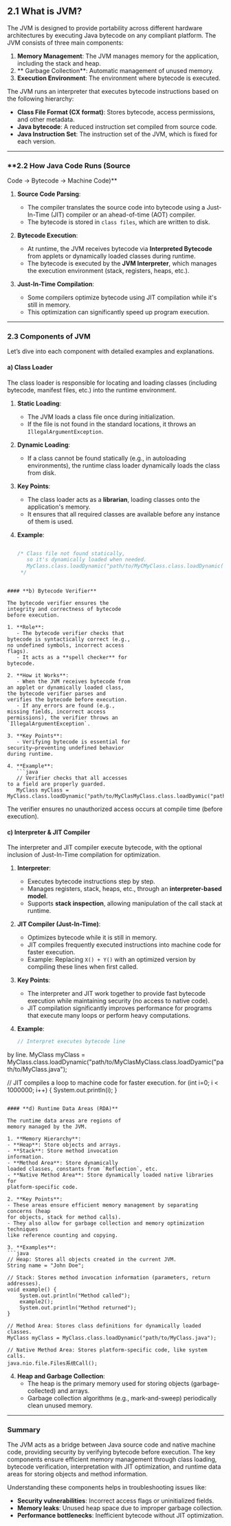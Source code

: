 ## **2.1 What is JVM?**

The JVM is designed to provide
portability across different hardware
architectures by executing Java bytecode
on any compliant platform. The JVM
consists of three main components:

1. **Memory Management**: The JVM
manages memory for the application,
including the stack and heap.
2. ** Garbage Collection**: Automatic
management of unused memory.
3. **Execution Environment**: The
environment where bytecode is executed.

The JVM runs an interpreter that
executes bytecode instructions based on
the following hierarchy:
- **Class File Format (CX format)**:
Stores bytecode, access permissions, and
other metadata.
- **Java bytecode**: A reduced
instruction set compiled from source
code.
- **Java Instruction Set**: The
instruction set of the JVM, which is
fixed for each version.

---

### **2.2 How Java Code Runs (Source
Code → Bytecode → Machine Code)**

1. **Source Code Parsing**:
   - The compiler translates the source
code into bytecode using a Just-In-Time
(JIT) compiler or an ahead-of-time (AOT)
compiler.
   - The bytecode is stored in `class
files`, which are written to disk.

2. **Bytecode Execution**:
   - At runtime, the JVM receives
bytecode via **Interpreted Bytecode**
from applets or dynamically loaded
classes during runtime.
   - The bytecode is executed by the
**JVM Interpreter**, which manages the
execution environment (stack, registers,
heaps, etc.).

3. **Just-In-Time Compilation**:
   - Some compilers optimize bytecode
using JIT compilation while it's still
in memory.
   - This optimization can significantly
speed up program execution.

---

### **2.3 Components of JVM**

Let’s dive into each component with
detailed examples and explanations.

#### **a) Class Loader**

The class loader is responsible for
locating and loading classes (including
bytecode, manifest files, etc.) into the
runtime environment.

1. **Static Loading**:
   - The JVM loads a class file once
during initialization.
   - If the file is not found in the
standard locations, it throws an
`IllegalArgumentException`.

2. **Dynamic Loading**:
   - If a class cannot be found
statically (e.g., in autoloading
environments), the runtime class loader
dynamically loads the class from disk.

3. **Key Points**:
   - The class loader acts as a
**librarian**, loading classes onto the
application's memory.
   - It ensures that all required
classes are available before any
instance of them is used.

4. **Example**:
   ```java
   
   /* Class file not found statically,
      so it's dynamically loaded when needed.
      MyClass.class.loadDynamic("path/to/MyCMyClass.class.loadDynamic("path/to/MyClass.java"); 
    */
```

#### **b) Bytecode Verifier**

The bytecode verifier ensures the
integrity and correctness of bytecode
before execution.

1. **Role**:
   - The bytecode verifier checks that
bytecode is syntactically correct (e.g.,
no undefined symbols, incorrect access
flags).
   - It acts as a **spell checker** for
bytecode.

2. **How it Works**:
   - When the JVM receives bytecode from
an applet or dynamically loaded class,
the bytecode verifier parses and
verifies the bytecode before execution.
   - If any errors are found (e.g.,
missing fields, incorrect access
permissions), the verifier throws an
`IllegalArgumentException`.

3. **Key Points**:
   - Verifying bytecode is essential for
security—preventing undefined behavior
during runtime.

4. **Example**:
   ```java
   // Verifier checks that all accesses
to a field are properly guarded.
   MyClass myClass =
MyClass.class.loadDynamic("path/to/MyClasMyClass.class.loadDyamic("path/to/MyClass.java");
   ```
   The verifier ensures no unauthorized
access occurs at compile time (before
execution).

#### **c) Interpreter & JIT Compiler**

The interpreter and JIT compiler execute
bytecode, with the optional inclusion of
Just-In-Time compilation for
optimization.

1. **Interpreter**:
   - Executes bytecode instructions step
by step.
   - Manages registers, stack, heaps,
etc., through an **interpreter-based
model**.
   - Supports **stack inspection**,
allowing manipulation of the call stack
at runtime.

2. **JIT Compiler (Just-In-Time)**:
   - Optimizes bytecode while it is
still in memory.
   - JIT compiles frequently executed
instructions into machine code for
faster execution.
   - Example: Replacing `X() + Y()` with
an optimized version by compiling these
lines when first called.

3. **Key Points**:
   - The interpreter and JIT work
together to provide fast bytecode
execution while maintaining security (no
access to native code).
   - JIT compilation significantly
improves performance for programs that
execute many loops or perform heavy
computations.

4. **Example**:
   ```java
   // Interpret executes bytecode line
by line.
   MyClass myClass =
MyClass.class.loadDynamic("path/to/MyClasMyClass.class.loadDyamic("path/to/MyClass.java");

   // JIT compiles a loop to machine
code for faster execution.
   for (int i=0; i < 1000000; i++) {
       System.out.println(i);
   }
   ```

#### **d) Runtime Data Areas (RDA)**

The runtime data areas are regions of
memory managed by the JVM.

1. **Memory Hierarchy**:
   - **Heap**: Store objects and arrays.
   - **Stack**: Store method invocation
information.
   - **Method Area**: Store dynamically
loaded classes, constants from `Reflection`, etc.
   - **Native Method Area**: Store dynamically loaded native libraries for
platform-specific code.

2. **Key Points**:
   - These areas ensure efficient memory management by separating concerns (heap
for objects, stack for method calls).
   - They also allow for garbage collection and memory optimization techniques
like reference counting and copying.

3. **Examples**:
   ```java
   // Heap: Stores all objects created in the current JVM.
   String name = "John Doe";

   // Stack: Stores method invocation information (parameters, return addresses).
   void example() {
       System.out.println("Method called");
       example2();
       System.out.println("Method returned");
   }

   // Method Area: Stores class definitions for dynamically loaded classes.
   MyClass myClass = MyClass.class.loadDynamic("path/to/MyClass.java");

   // Native Method Area: Stores platform-specific code, like system calls.
   java.nio.file.Files系统Call();
   ```

4. **Heap and Garbage Collection**:
   - The heap is the primary memory used for storing objects (garbage-collected) and
arrays.
   - Garbage collection algorithms (e.g., mark-and-sweep) periodically clean unused
memory.

---

### **Summary**

The JVM acts as a bridge between Java source code and native machine code, providing
security by verifying bytecode before execution. The key components ensure efficient
memory management through class loading, bytecode verification, interpretation with
JIT optimization, and runtime data areas for storing objects and method information.

Understanding these components helps in troubleshooting issues like:
- **Security vulnerabilities**: Incorrect access flags or uninitialized fields.
- **Memory leaks**: Unused heap space due to improper garbage collection.
- **Performance bottlenecks**: Inefficient bytecode without JIT optimization.


